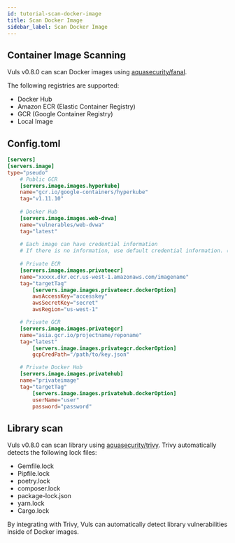 ```yaml
---
id: tutorial-scan-docker-image
title: Scan Docker Image
sidebar_label: Scan Docker Image
---
```


## Container Image Scanning

Vuls v0.8.0 can scan Docker images using [aquasecurity/fanal](https://github.com/aquasecurity/fanal).

The following registries are supported:

- Docker Hub
- Amazon ECR (Elastic Container Registry)
- GCR (Google Container Registry)
- Local Image

## Config.toml

```toml
[servers]
[servers.image]
type="pseudo"
    # Public GCR
    [servers.image.images.hyperkube]
    name="gcr.io/google-containers/hyperkube"
    tag="v1.11.10"
    
    # Docker Hub
    [servers.image.images.web-dvwa]
    name="vulnerables/web-dvwa"
    tag="latest"
    
    # Each image can have credential information
    # If there is no information, use default credential information. (default credential path, default aws cli credential etc)
    
    # Private ECR
    [servers.image.images.privateecr]
    name="xxxxx.dkr.ecr.us-west-1.amazonaws.com/imagename"
    tag="targetTag"
        [servers.image.images.privateecr.dockerOption]
        awsAccessKey="accesskey"
        awsSecretKey="secret"
        awsRegion="us-west-1"

    # Private GCR
    [servers.image.images.privategcr]
    name="asia.gcr.io/projectname/reponame"
    tag="latest"
        [servers.image.images.privategcr.dockerOption]
        gcpCredPath="/path/to/key.json"

    # Private Docker Hub
    [servers.image.images.privatehub]
    name="privateimage"
    tag="targetTag"
        [servers.image.images.privatehub.dockerOption]
        userName="user"
        password="password"
```

## Library scan

Vuls v0.8.0 can scan library using [aquasecurity/trivy](https://github.com/aquasecurity/trivy).
Trivy automatically detects the following lock files:

- Gemfile.lock
- Pipfile.lock
- poetry.lock
- composer.lock
- package-lock.json
- yarn.lock
- Cargo.lock

By integrating with Trivy, Vuls can automatically detect library vulnerabilities inside of Docker images.
